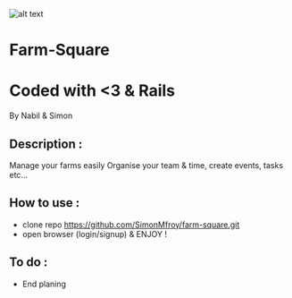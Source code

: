 ![alt text](https://media.npr.org/assets/img/2013/09/24/chicago-rooftop-farm_wide-7cbe7ae709a8afc2f75650d26929ff43f82d1c3e.jpg)


# Farm-Square
# Coded with <3 & Rails

By Nabil & Simon


## Description :
Manage your farms easily
Organise your team & time, create events, tasks etc...


## How to use :
- clone repo https://github.com/SimonMfroy/farm-square.git
- open browser (login/signup) & ENJOY !

## To do :
- End planing
